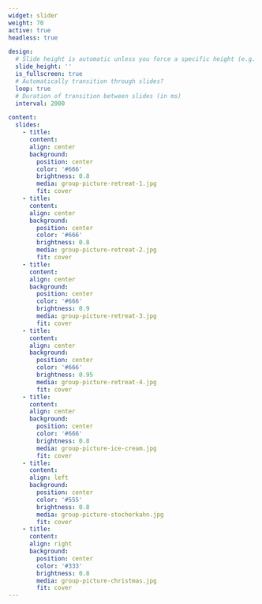 ```yaml
---
widget: slider
weight: 70
active: true
headless: true

design:
  # Slide height is automatic unless you force a specific height (e.g. '400px')
  slide_height: ''
  is_fullscreen: true
  # Automatically transition through slides?
  loop: true
  # Duration of transition between slides (in ms)
  interval: 2000

content:
  slides:
    - title:
      content:
      align: center
      background:
        position: center
        color: '#666'
        brightness: 0.8
        media: group-picture-retreat-1.jpg
        fit: cover
    - title:
      content:
      align: center
      background:
        position: center
        color: '#666'
        brightness: 0.8
        media: group-picture-retreat-2.jpg
        fit: cover
    - title:
      content:
      align: center
      background:
        position: center
        color: '#666'
        brightness: 0.9
        media: group-picture-retreat-3.jpg
        fit: cover
    - title:
      content:
      align: center
      background:
        position: center
        color: '#666'
        brightness: 0.95
        media: group-picture-retreat-4.jpg
        fit: cover
    - title:
      content:
      align: center
      background:
        position: center
        color: '#666'
        brightness: 0.8
        media: group-picture-ice-cream.jpg
        fit: cover
    - title:
      content:
      align: left
      background:
        position: center
        color: '#555'
        brightness: 0.8
        media: group-picture-stocherkahn.jpg
        fit: cover
    - title:
      content:
      align: right
      background:
        position: center
        color: '#333'
        brightness: 0.8
        media: group-picture-christmas.jpg
        fit: cover
---
```


